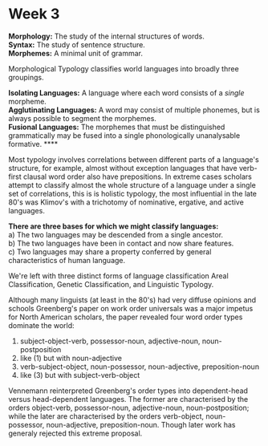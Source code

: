 # Week 3

**Morphology:** The study of the internal structures of words.  
**Syntax:** The study of sentence structure.  
**Morphemes:** A minimal unit of grammar.

Morphological Typology classifies world languages into broadly three groupings.

**Isolating Languages:** A language where each word consists of a _single_ morpheme.  
**Agglutinating Languages:** A word may consist of multiple phonemes, but is always possible to segment the morphemes.  
**Fusional Languages:** The morphemes that must be distinguished grammatically may be fused into a single phonologically unanalysable formative. ****

Most typology involves correlations between different parts of a language's structure, for example, almost without exception languages that have verb-first clausal word order also have prepositions. In extreme cases scholars attempt to classify almost the whole structure of a language under a single set of correlations, this is is holistic typology, the most influential in the late 80's was Klimov's with a trichotomy of nominative, ergative, and active languages.

**There are three bases for which we might classify languages:**  
a\) The two languages may be descended from a single ancestor.  
b\) The two languages have been in contact and now share features.  
c\) Two languages may share a property conferred by general characteristics of human language.

We're left with three distinct forms of language classification Areal Classification, Genetic Classification, and Linguistic Typology. 

Although many linguists \(at least in the 80's\) had very diffuse opinions and schools Greenberg's paper on work order universals was a major impetus for North American scholars, the paper revealed four word order types dominate the world:

1. subject-object-verb, possessor-noun, adjective-noun, noun-postposition
2. like \(1\) but with noun-adjective
3. verb-subject-object, noun-possessor, noun-adjective, preposition-noun
4. like \(3\) but with subject-verb-object

Vennemann reinterpreted Greenberg's order types into dependent-head versus head-dependent languages. The former are characterised by the orders object-verb, possessor-noun, adjective-noun, noun-postposition; while the later are characterised by the orders verb-object, noun-possessor, noun-adjective, preposition-noun. Though later work has generaly rejected this extreme proposal.



